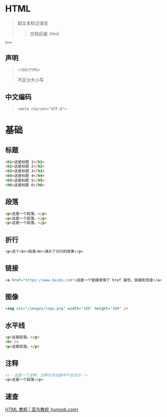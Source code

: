 # HTML

> 超文本标记语言
>
> > 文档后缀 .html

<img src="https://www.runoob.com/wp-content/uploads/2013/06/02A7DD95-22B4-4FB9-B994-DDB5393F7F03.jpg" alt="img" style="zoom:50%;" />

## 声明

> `<!DOCTYPE>`
>
> 不区分大小写

##  中文编码

> `<meta charset="UTF-8">`

# 基础

## 标题

```html
<h1>这是标题 1</h1>
<h2>这是标题 2</h2>
<h3>这是标题 3</h3>
<h4>这是标题 4</h4>
<h5>这是标题 5</h5>
<h6>这是标题 6</h6>
```

## 段落

```html
<p>这是一个段落。</p>
<p>这是一个段落。</p>
<p>这是一个段落。</p>
```

## 折行

```html
<p>这个<br>段落<br>演示了分行的效果</p>
```

## 链接

```html
<a href="https://www.baidu.com">这是一个链接使用了 href 属性，链接到百度</a>
```

## 图像

```html
<img src="/images/logo.png" width="100" height="100" />
```

## 水平线

```html
<p>这是段落。</p>
<hr />
<p>这是段落。</p>
```

## 注释

```html
<!--这是一个注释，注释在浏览器中不会显示-->
<p>这是一个段落</p>
```



## 速查

[HTML 教程 | 菜鸟教程 (runoob.com)](https://www.runoob.com/html/html-tutorial.html)

